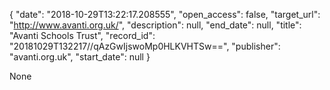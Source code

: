 {
  "date": "2018-10-29T13:22:17.208555", 
  "open_access": false, 
  "target_url": "http://www.avanti.org.uk/", 
  "description": null, 
  "end_date": null, 
  "title": "Avanti Schools Trust", 
  "record_id": "20181029T132217//qAzGwIjswoMp0HLKVHTSw==", 
  "publisher": "avanti.org.uk", 
  "start_date": null
}

None